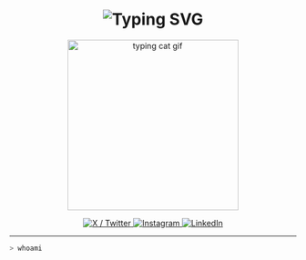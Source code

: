 

<h1 align="center">
  <img src="https://readme-typing-svg.demolab.com?font=Fira+Code&size=24&pause=1000&color=F77F00&center=true&vCenter=true&width=435&lines=Welcome+to+my+terminal...%5CnI'm+0xlzrg%5CnComputer+Engineering+Student+%7C+Cybersecurity+Learner+%7C+Code+Artist" alt="Typing SVG" />
</h1>



<p align="center">
  <img src="https://media.tenor.com/GfSX-u7VGM4AAAAC/coding.gif" width="300" alt="typing cat gif" />
</p>

<p align="center">
  <a href="https://x.com/0xlzrg" target="_blank">
    <img src="https://img.icons8.com/ios-filled/40/1DA1F2/twitter--v1.png" title="X / Twitter" />
  </a>
  <a href="https://instagram.com/0xlzrg" target="_blank">
    <img src="https://img.icons8.com/ios-filled/40/E4405F/instagram-new--v1.png" title="Instagram" />
  </a>
  <a href="https://linkedin.com/in/0xlzrg" target="_blank">
    <img src="https://img.icons8.com/ios-filled/40/0077B5/linkedin.png" title="LinkedIn" />
  </a>
</p>

---

```bash
> whoami
